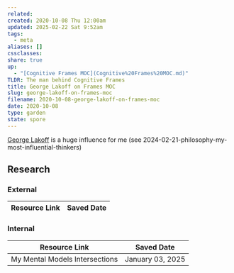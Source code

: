 ```yaml
---
related: 
created: 2020-10-08 Thu 12:00am
updated: 2025-02-22 Sat 9:52am
tags:
  - meta
aliases: []
cssclasses: 
share: true
up:
  - "[Cognitive Frames MOC](Cognitive%20Frames%20MOC.md)"
TLDR: The man behind Cognitive Frames
title: George Lakoff on Frames MOC
slug: george-lakoff-on-frames-moc
filename: 2020-10-08-george-lakoff-on-frames-moc
date: 2020-10-08
type: garden
state: spore
---
```


[George Lakoff](https://cogweb.ucla.edu/CogSci/Lakoff.html) is a huge influence for me (see 2024-02-21-philosophy-my-most-influential-thinkers)

## Research

### External

| Resource Link | Saved Date |
| ------------- | ---------- |


### Internal

| Resource Link                                                                           | Saved Date       |
| --------------------------------------------------------------------------------------- | ---------------- |
| My Mental Models Intersections | January 03, 2025 |

